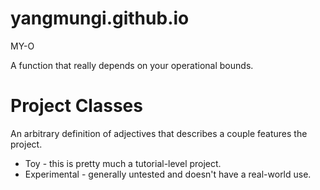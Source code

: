 # yangmungi.github.io
MY-O

A function that really depends on your operational bounds.

# Project Classes

An arbitrary definition of adjectives that describes a couple features the project.

* Toy - this is pretty much a tutorial-level project.
* Experimental - generally untested and doesn't have a real-world use.
